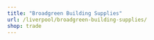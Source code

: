 ```yaml
---
title: "Broadgreen Building Supplies"
url: /liverpool/broadgreen-building-supplies/
shop: trade
---
```

